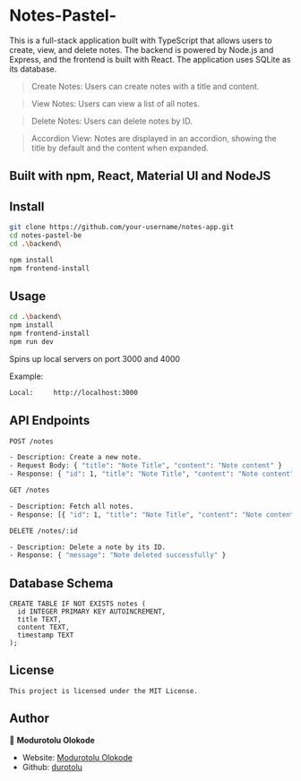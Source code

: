 # Notes-Pastel-

This is a full-stack application built with TypeScript that allows users to create, view, and delete notes. The backend is powered by Node.js and Express, and the frontend is built with React. The application uses SQLite as its database.

> Create Notes: Users can create notes with a title and content.

> View Notes: Users can view a list of all notes.

> Delete Notes: Users can delete notes by ID.

> Accordion View: Notes are displayed in an accordion, showing the title by default and the content when expanded.

## Built with npm, React, Material UI and NodeJS

## Install

```sh
git clone https://github.com/your-username/notes-app.git
cd notes-pastel-be
cd .\backend\

npm install
npm frontend-install
```

## Usage

```sh
cd .\backend\
npm install
npm frontend-install
npm run dev
```

Spins up local servers on port 3000 and 4000


Example:

```sh
Local:     http://localhost:3000
```

## API Endpoints

```sh
POST /notes

- Description: Create a new note.
- Request Body: { "title": "Note Title", "content": "Note content" }
- Response: { "id": 1, "title": "Note Title", "content": "Note content", "timestamp": "2024-01-01T00:00:00Z" }

GET /notes

- Description: Fetch all notes.
- Response: [{ "id": 1, "title": "Note Title", "content": "Note content", "timestamp": "2024-01-01T00:00:00Z" }]

DELETE /notes/:id

- Description: Delete a note by its ID.
- Response: { "message": "Note deleted successfully" }
```

## Database Schema

```
CREATE TABLE IF NOT EXISTS notes (
  id INTEGER PRIMARY KEY AUTOINCREMENT,
  title TEXT,
  content TEXT,
  timestamp TEXT
);
```

## License

```
This project is licensed under the MIT License.
```

## Author

👤 **Modurotolu Olokode**

- Website: [Modurotolu Olokode](https://www.linkedin.com/in/modurotoluolokode/)
- Github: [durotolu](https://github.com/durotolu)